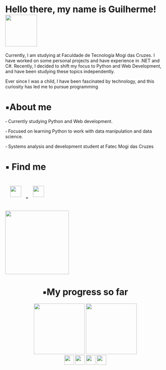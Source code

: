 
<div>
    <h1> Hello there, my name is Guilherme! <img width="100em" height="100em" align="top-right" src="https://media.tenor.com/V1f62JgjcEsAAAAj/vibe-squirtle-tristan.gif"></h1>
</div>
    
<div> 
    <p> Currently, I am studying at Faculdade de Tecnologia Mogi das Cruzes. I have worked on some personal projects and have experience in .NET and C#. Recently, I decided to shift my focus to Python and Web Development, and have been studying these topics independently.

Ever since I was a child, I have been fascinated by technology, and this curiosity has led me to pursue programming </p>
</div>

<div>
  <h1>▪️About me</h1>
    <p> ▫️ Currently studying Python and Web development.</p>
    <p> ▫️ Focused on learning Python to work with data manipulation and data science. </p>
    <p> ▫️ Systems analysis and development student at Fatec Mogi das Cruzes</p>
    
</div>
<div>
    <h1> ▪️ Find me 
        <p allign="center"> <a target="_blank" href="https://www.linkedin.com/in/guilherme-cardoso17/">
    <img src="https://upload.wikimedia.org/wikipedia/commons/c/ca/LinkedIn_logo_initials.png"  width="35px" style="margin: 15px;" />
   </a>
    <a href="mailto:guilherme.cardoso17@hotmail.com">
    <img src="https://upload.wikimedia.org/wikipedia/commons/d/df/Microsoft_Office_Outlook_%282018%E2%80%93present%29.svg" width="35px" style="margin: 15px;" />
  </a>
</p>
    </h1>
</div>
<div>
  <img width="200em" height="200em"   src="">
</div>
  
<div align="center">
    <h1>▪️My progress so far </h1> 
  <img height="160em" src="https://github-readme-stats.vercel.app/api?username=GuilheermeDev&show_icons=true&icon_color=c9d1d9&theme=tokyonight&include_all_commits=true&count_private=true"/>
  <img height="160em" src="https://github-readme-stats.vercel.app/api/top-langs/?username=GuilheermeDev&layout=compact&langs_count=7&theme=tokyonight"/>
    </div>
   <div align="center">
  <img height="30em" width="30em" src="https://cdn.jsdelivr.net/gh/devicons/devicon/icons/vscode/vscode-original.svg" />
  <img height="30em" width="30em" src="https://cdn.jsdelivr.net/gh/devicons/devicon/icons/python/python-original.svg" />
  <img height="30em" width="30em" src="https://cdn.jsdelivr.net/gh/devicons/devicon/icons/javascript/javascript-original.svg" />
  <img height="30em" width="30em" src="https://cdn.jsdelivr.net/gh/devicons/devicon/icons/php/php-plain.svg" />
</div>
